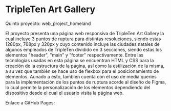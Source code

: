 # TripleTen Art Gallery

Quinto proyecto: web_project_homeland

El proyecto presenta una página web responsiva de TripleTen Art Gallery la cual incluye 3 puntos de ruptura para distintas resoluciones, siendo estas 1280px, 768px y 320px y cuyo contenido incluye las ciudades natales de algunos empleados de TripleTen dividido en 3 secciones, siendo estas los elementos "header", "main" y "footer" respectivamente.
Entre las tecnologías usadas en esta página se encuentran HTML y CSS para la creación de la estructura de la página, así como la estilización de la misma, a su vez que también se hace uso de flexbox para el posicionamiento de elementos. Aunado a esto, también cuenta con el uso de media queries para la implementación de los puntos de ruptura acorde al diseño de Figma, lo cual permite la personalización de los elementos dependiendo del dispositivo desde el cual el usuario visita la página web.

Enlace a GitHub Pages:
